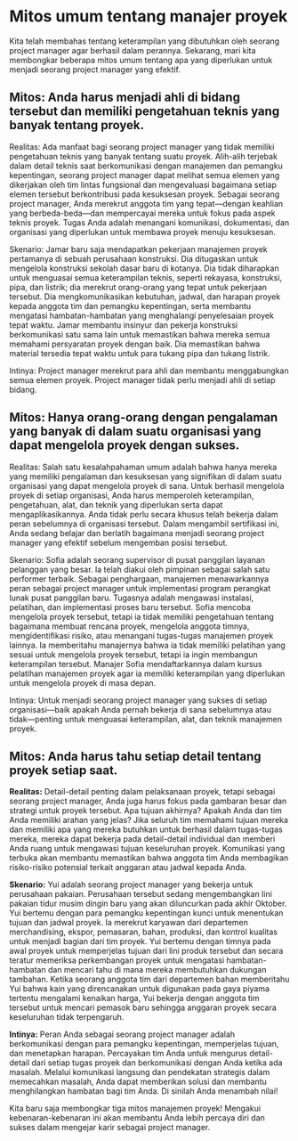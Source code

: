 # Mitos umum tentang manajer proyek

Kita telah membahas tentang keterampilan yang dibutuhkan oleh seorang project manager agar berhasil dalam perannya. Sekarang, mari kita membongkar beberapa mitos umum tentang apa yang diperlukan untuk menjadi seorang project manager yang efektif.

## Mitos: Anda harus menjadi ahli di bidang tersebut dan memiliki pengetahuan teknis yang banyak tentang proyek.

Realitas: Ada manfaat bagi seorang project manager yang tidak memiliki pengetahuan teknis yang banyak tentang suatu proyek. Alih-alih terjebak dalam detail teknis saat berkomunikasi dengan manajemen dan pemangku kepentingan, seorang project manager dapat melihat semua elemen yang dikerjakan oleh tim lintas fungsional dan mengevaluasi bagaimana setiap elemen tersebut berkontribusi pada kesuksesan proyek. Sebagai seorang project manager, Anda merekrut anggota tim yang tepat—dengan keahlian yang berbeda-beda—dan mempercayai mereka untuk fokus pada aspek teknis proyek. Tugas Anda adalah menangani komunikasi, dokumentasi, dan organisasi yang diperlukan untuk membawa proyek menuju kesuksesan.

Skenario: Jamar baru saja mendapatkan pekerjaan manajemen proyek pertamanya di sebuah perusahaan konstruksi. Dia ditugaskan untuk mengelola konstruksi sekolah dasar baru di kotanya. Dia tidak diharapkan untuk menguasai semua keterampilan teknis, seperti rekayasa, konstruksi, pipa, dan listrik; dia merekrut orang-orang yang tepat untuk pekerjaan tersebut. Dia mengkomunikasikan kebutuhan, jadwal, dan harapan proyek kepada anggota tim dan pemangku kepentingan, serta membantu mengatasi hambatan-hambatan yang menghalangi penyelesaian proyek tepat waktu. Jamar membantu insinyur dan pekerja konstruksi berkomunikasi satu sama lain untuk memastikan bahwa mereka semua memahami persyaratan proyek dengan baik. Dia memastikan bahwa material tersedia tepat waktu untuk para tukang pipa dan tukang listrik.

Intinya: Project manager merekrut para ahli dan membantu menggabungkan semua elemen proyek. Project manager tidak perlu menjadi ahli di setiap bidang.

## Mitos: Hanya orang-orang dengan pengalaman yang banyak di dalam suatu organisasi yang dapat mengelola proyek dengan sukses.

Realitas: Salah satu kesalahpahaman umum adalah bahwa hanya mereka yang memiliki pengalaman dan kesuksesan yang signifikan di dalam suatu organisasi yang dapat mengelola proyek di sana. Untuk berhasil mengelola proyek di setiap organisasi, Anda harus memperoleh keterampilan, pengetahuan, alat, dan teknik yang diperlukan serta dapat mengaplikasikannya. Anda tidak perlu secara khusus telah bekerja dalam peran sebelumnya di organisasi tersebut. Dalam mengambil sertifikasi ini, Anda sedang belajar dan berlatih bagaimana menjadi seorang project manager yang efektif sebelum mengemban posisi tersebut.

Skenario: Sofia adalah seorang supervisor di pusat panggilan layanan pelanggan yang besar. Ia telah diakui oleh pimpinan sebagai salah satu performer terbaik. Sebagai penghargaan, manajemen menawarkannya peran sebagai project manager untuk implementasi program perangkat lunak pusat panggilan baru. Tugasnya adalah mengawasi instalasi, pelatihan, dan implementasi proses baru tersebut. Sofia mencoba mengelola proyek tersebut, tetapi ia tidak memiliki pengetahuan tentang bagaimana membuat rencana proyek, mengelola anggota timnya, mengidentifikasi risiko, atau menangani tugas-tugas manajemen proyek lainnya. Ia memberitahu manajernya bahwa ia tidak memiliki pelatihan yang sesuai untuk mengelola proyek tersebut, tetapi ia ingin membangun keterampilan tersebut. Manajer Sofia mendaftarkannya dalam kursus pelatihan manajemen proyek agar ia memiliki keterampilan yang diperlukan untuk mengelola proyek di masa depan.

Intinya: Untuk menjadi seorang project manager yang sukses di setiap organisasi—baik apakah Anda pernah bekerja di sana sebelumnya atau tidak—penting untuk menguasai keterampilan, alat, dan teknik manajemen proyek.

## Mitos: Anda harus tahu setiap detail tentang proyek setiap saat.

**Realitas:** Detail-detail penting dalam pelaksanaan proyek, tetapi sebagai seorang project manager, Anda juga harus fokus pada gambaran besar dan strategi untuk proyek tersebut. Apa tujuan akhirnya? Apakah Anda dan tim Anda memiliki arahan yang jelas? Jika seluruh tim memahami tujuan mereka dan memiliki apa yang mereka butuhkan untuk berhasil dalam tugas-tugas mereka, mereka dapat bekerja pada detail-detail individual dan memberi Anda ruang untuk mengawasi tujuan keseluruhan proyek. Komunikasi yang terbuka akan membantu memastikan bahwa anggota tim Anda membagikan risiko-risiko potensial terkait anggaran atau jadwal kepada Anda.

**Skenario:** Yui adalah seorang project manager yang bekerja untuk perusahaan pakaian. Perusahaan tersebut sedang mengembangkan lini pakaian tidur musim dingin baru yang akan diluncurkan pada akhir Oktober. Yui bertemu dengan para pemangku kepentingan kunci untuk menentukan tujuan dan jadwal proyek. Ia merekrut karyawan dari departemen merchandising, ekspor, pemasaran, bahan, produksi, dan kontrol kualitas untuk menjadi bagian dari tim proyek. Yui bertemu dengan timnya pada awal proyek untuk memperjelas tujuan dari lini produk tersebut dan secara teratur memeriksa perkembangan proyek untuk mengatasi hambatan-hambatan dan mencari tahu di mana mereka membutuhkan dukungan tambahan. Ketika seorang anggota tim dari departemen bahan memberitahu Yui bahwa kain yang direncanakan untuk digunakan pada gaya piyama tertentu mengalami kenaikan harga, Yui bekerja dengan anggota tim tersebut untuk mencari pemasok baru sehingga anggaran proyek secara keseluruhan tidak terpengaruh.

**Intinya:** Peran Anda sebagai seorang project manager adalah berkomunikasi dengan para pemangku kepentingan, memperjelas tujuan, dan menetapkan harapan. Percayakan tim Anda untuk mengurus detail-detail dari setiap tugas proyek dan berkomunikasi dengan Anda ketika ada masalah. Melalui komunikasi langsung dan pendekatan strategis dalam memecahkan masalah, Anda dapat memberikan solusi dan membantu menghilangkan hambatan bagi tim Anda. Di sinilah Anda menambah nilai!

Kita baru saja membongkar tiga mitos manajemen proyek! Mengakui kebenaran-kebenaran ini akan membantu Anda lebih percaya diri dan sukses dalam mengejar karir sebagai project manager.